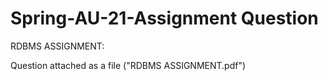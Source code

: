 # Spring-AU-21-Assignment Question
RDBMS ASSIGNMENT:

Question attached as a file ("RDBMS ASSIGNMENT.pdf")